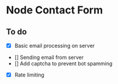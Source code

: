 # Node Contact Form

## To do

- [x] Basic email processing on server
- [] Sending email from server
- [] Add captcha to prevent bot spamming
- [x] Rate limiting
